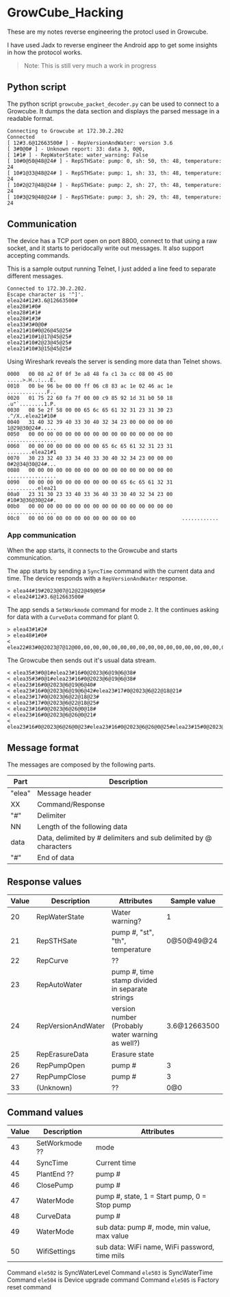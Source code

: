 # GrowCube_Hacking

These are my notes reverse engineering the protocl used in Growcube. 

I have used Jadx to reverse engineer the Android app to get some insights in how the protocol works. 

> Note: This is still very much a work in progress

## Python script

The python script `growcube_packet_decoder.py` can be used to connect to a Growcube. It dumps the data section and displays the parsed message in a readable format.

```
Connecting to Growcube at 172.30.2.202
Connected
[ 12#3.6@12663500# ] - RepVersionAndWater: version 3.6
[ 3#0@0# ] - Unknown report: 33: data 3, 0@0, 
[ 1#1# ] - RepWaterState: water_warning: False
[ 10#0@50@48@24# ] - RepSTHSate: pump: 0, sh: 50, th: 48, temperature: 24
[ 10#1@33@48@24# ] - RepSTHSate: pump: 1, sh: 33, th: 48, temperature: 24
[ 10#2@27@48@24# ] - RepSTHSate: pump: 2, sh: 27, th: 48, temperature: 24
[ 10#3@29@48@24# ] - RepSTHSate: pump: 3, sh: 29, th: 48, temperature: 24
```

## Communication

The device has a TCP port open on port 8800, connect to that using a raw socket, and it starts to peridocally write out messages. It also support accepting commands.

This is a sample output running Telnet, I just added a line feed to separate different messages.

```
Connected to 172.30.2.202.
Escape character is '^]'.
elea24#12#3.6@12663500#
elea28#1#0#
elea28#1#1#
elea28#1#3#
elea33#3#0@0#
elea21#10#0@26@45@25#
elea21#10#1@17@45@25#
elea21#10#2@23@45@25#
elea21#10#3@15@45@25#
```

Using Wireshark reveals the server is sending more data than Telnet shows.

``` pcap
0000   00 08 a2 0f 0f 3e a8 48 fa c1 3a cc 08 00 45 00   .....>.H..:...E.
0010   00 be 96 be 00 00 ff 06 c8 83 ac 1e 02 46 ac 1e   .............F..
0020   01 75 22 60 fa 7f 00 00 c9 85 92 1d 31 b0 50 18   .u"`........1.P.
0030   08 5e 2f 58 00 00 65 6c 65 61 32 31 23 31 30 23   .^/X..elea21#10#
0040   31 40 32 39 40 33 30 40 32 34 23 00 00 00 00 00   1@29@30@24#.....
0050   00 00 00 00 00 00 00 00 00 00 00 00 00 00 00 00   ................
0060   00 00 00 00 00 00 00 00 65 6c 65 61 32 31 23 31   ........elea21#1
0070   30 23 32 40 33 34 40 33 30 40 32 34 23 00 00 00   0#2@34@30@24#...
0080   00 00 00 00 00 00 00 00 00 00 00 00 00 00 00 00   ................
0090   00 00 00 00 00 00 00 00 00 00 65 6c 65 61 32 31   ..........elea21
00a0   23 31 30 23 33 40 33 36 40 33 30 40 32 34 23 00   #10#3@36@30@24#.
00b0   00 00 00 00 00 00 00 00 00 00 00 00 00 00 00 00   ................
00c0   00 00 00 00 00 00 00 00 00 00 00 00               ............
```

### App communication

When the app starts, it connects to the Growcube and starts communication. 

The app starts by sending a `SyncTime` command with the current data and time. 
The device responds with a `RepVersionAndWater` response.

```
> elea44#19#2023@07@12@22@49@05#
< elea24#12#3.6@12663500#
```

The app sends a `SetWorkmode` command for mode `2`. It the continues
asking for data with a `CurveData` command for plant 0.

```
> elea43#1#2#
> elea48#1#0#
< elea22#83#0@2023@7@12@00,00,00,00,00,00,00,00,00,00,00,00,00,00,00,00,00,00,00,00,00,95,96,00#
```

The Growcube then sends out it's usual data stream.

```
< elea35#3#0@1#elea23#16#0@2023@6@19@6@38#
< elea35#3#0@1#elea23#16#0@2023@6@19@6@38#
< elea23#16#0@2023@6@19@6@40#
< elea23#16#0@2023@6@19@6@42#elea23#17#0@2023@6@22@18@21#
< elea23#17#0@2023@6@22@18@23#
< elea23#17#0@2023@6@22@18@25#
< elea23#16#0@2023@6@26@0@18#
< elea23#16#0@2023@6@26@0@21#
< elea23#16#0@2023@6@26@0@23#elea23#16#0@2023@6@26@0@25#elea23#15#0@2023@7@1@22@5#

```

## Message format

The messages are composed by the following parts.

Part | Description
---- | ----
"elea" | Message header
XX | Command/Response
"#" | Delimiter
NN | Length of the following data
data | Data, delimited by # delimiters and sub delimited by @ characters
"#" | End of data

## Response values

Value | Description | Attributes | Sample value
---- | ---- | ---- | ----
20 | RepWaterState | Water warning? | 1
21 | RepSTHSate | pump #, "st", "th", temperature | 0@50@49@24
22 | RepCurve | ?? |
23 | RepAutoWater | pump #, time stamp divided in separate strings |
24 | RepVersionAndWater | version number (Probably water warning as well?) | 3.6@12663500
25 | RepErasureData | Erasure state |
26 | RepPumpOpen | pump # | 3
27 | RepPumpClose | pump # | 3
33 | (Unknown) | ?? | 0@0

## Command values
Value | Description | Attributes
---- | ---- | ---
43 | SetWorkmode ?? | mode
44 | SyncTime | Current time
45 | PlantEnd ?? | pump #
46 | ClosePump | pump #
47 | WaterMode | pump #, state, 1 = Start pump, 0 = Stop pump 
48 | CurveData | pump #
49 | WaterMode | sub data: pump #, mode, min value, max value
50 | WifiSettings | sub data: WiFi name, WiFi password, time mils

Command `ele502` is SyncWaterLevel
Command `ele503` is SyncWaterTime
Command `ele504` is Device upgrade command
Command `ele505` is Factory reset command

